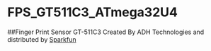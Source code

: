 # FPS_GT511C3_ATmega32U4

##Finger Print Sensor GT-511C3
Created By ADH Technologies and distributed by [Sparkfun](https://static.sparkfun.com/datasheets/Sensors/Biometric/GT-511C3_datasheet_V1%201_20130411[4].pdf)

